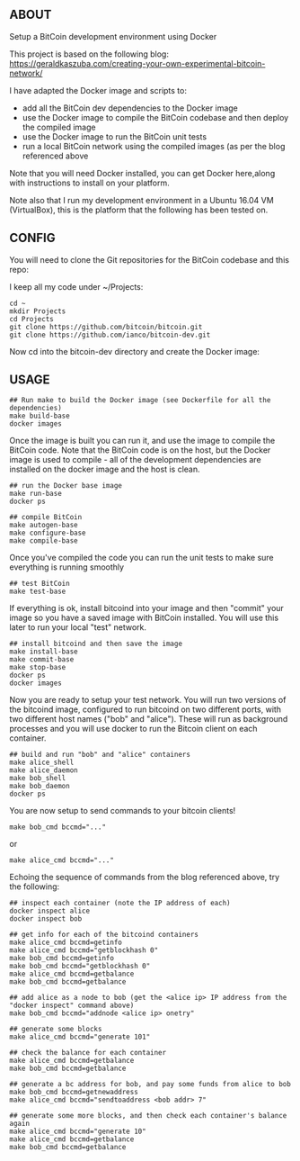 ## ABOUT

Setup a BitCoin development environment using Docker

This project is based on the following blog:  https://geraldkaszuba.com/creating-your-own-experimental-bitcoin-network/

I have adapted the Docker image and scripts to:

- add all the BitCoin dev dependencies to the Docker image
- use the Docker image to compile the BitCoin codebase and then deploy the compiled image
- use the Docker image to run the BitCoin unit tests
- run a local BitCoin network using the compiled images (as per the blog referenced above

Note that you will need Docker installed, you can get Docker here,along with instructions to install on your platform.

Note also that I run my development environment in a Ubuntu 16.04 VM (VirtualBox), this is the platform that the following has been tested on.

## CONFIG

You will need to clone the Git repositories for the BitCoin codebase and this repo:

I keep all my code under ~/Projects:
```
cd ~
mkdir Projects
cd Projects
git clone https://github.com/bitcoin/bitcoin.git
git clone https://github.com/ianco/bitcoin-dev.git
```
Now cd into the bitcoin-dev directory and create the Docker image:

## USAGE

```
## Run make to build the Docker image (see Dockerfile for all the dependencies)
make build-base
docker images
```
Once the image is built you can run it, and use the image to compile the BitCoin code.  Note that the BitCoin code is on the host, but the Docker image is used to compile - all of the development dependencies are installed on the docker image and the host is clean.
```
## run the Docker base image
make run-base
docker ps

## compile BitCoin
make autogen-base
make configure-base
make compile-base
```
Once you've compiled the code you can run the unit tests to make sure everything is running smoothly
```
## test BitCoin
make test-base
```
If everything is ok, install bitcoind into your image and then "commit" your image so you have a saved image with BitCoin installed.  You will use this later to run your local "test" network.
```
## install bitcoind and then save the image
make install-base
make commit-base
make stop-base
docker ps
docker images
```
Now you are ready to setup your test network.  You will run two versions of the bitcoind image, configured to run bitcoind on two different ports, with two different host names ("bob" and "alice").  These will run as background processes and you will use docker to run the Bitcoin client on each container.
```
## build and run "bob" and "alice" containers
make alice_shell
make alice_daemon
make bob_shell
make bob_daemon
docker ps
```
You are now setup to send commands to your bitcoin clients!
```
make bob_cmd bccmd="..."
```
or 
```
make alice_cmd bccmd="..."
```
Echoing the sequence of commands from the blog referenced above, try the following:
```
## inspect each container (note the IP address of each)
docker inspect alice
docker inspect bob

## get info for each of the bitcoind containers
make alice_cmd bccmd=getinfo
make alice_cmd bccmd="getblockhash 0"
make bob_cmd bccmd=getinfo
make bob_cmd bccmd="getblockhash 0"
make alice_cmd bccmd=getbalance
make bob_cmd bccmd=getbalance

## add alice as a node to bob (get the <alice ip> IP address from the "docker inspect" command above)
make bob_cmd bccmd="addnode <alice ip> onetry"

## generate some blocks
make alice_cmd bccmd="generate 101"

## check the balance for each container
make alice_cmd bccmd=getbalance
make bob_cmd bccmd=getbalance

## generate a bc address for bob, and pay some funds from alice to bob
make bob_cmd bccmd=getnewaddress
make alice_cmd bccmd="sendtoaddress <bob addr> 7"

## generate some more blocks, and then check each container's balance again
make alice_cmd bccmd="generate 10"
make alice_cmd bccmd=getbalance
make bob_cmd bccmd=getbalance
```







